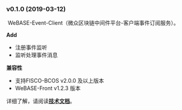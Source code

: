 ### v0.1.0 (2019-03-12)

​	WeBASE-Event-Client（微众区块链中间件平台-客户端事件订阅服务）。

**Add**

- 注册事件监听
- 监听处理事件消息

**兼容性**

- 支持FISCO-BCOS v2.0.0 及以上版本
- WeBASE-Front v1.2.3 版本

详细了解，请阅读[**技术文档**](https://webasedoc.readthedocs.io/zh_CN/latest/)。
